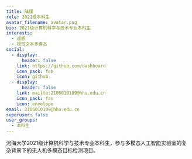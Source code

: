 ```yaml
---
title: 陆瑾
role: 2021级本科生
avatar_filename: avatar.png
bio: 2021级计算机科学与技术专业本科生
interests:
  - 遥感
  - 视觉文本多模态
social:
  - display:
      header: false
    link: https://github.com/dashboard
    icon_pack: fab
    icon: github
  - display:
      header: false
    link: mailto:2106010109@hhu.edu.cn
    icon_pack: fas
    icon: envelope
email: 2106010109@hhu.edu.cn
superuser: false
user_groups:
  - 本科生
---
```

河海大学2021级计算机科学与技术专业本科生，参与多模态人工智能实验室的复杂背景下的无人机多模态目标检测项目。
